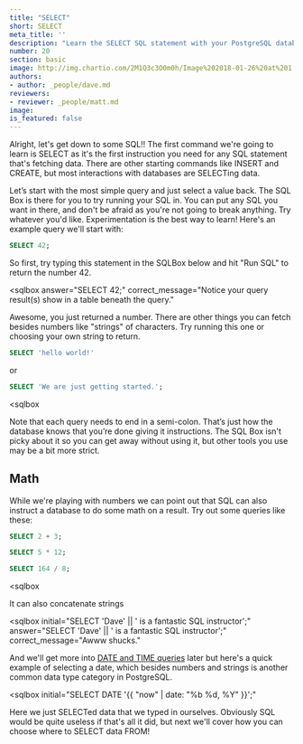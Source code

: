 ```yaml
---
title: "SELECT"
short: SELECT
meta_title: ''
description: "Learn the SELECT SQL statement with your PostgreSQL database in this interactive SQL data tutorial. The SELECT statement is a basic SQL command that easily allows you to interact with the data in your PostgreSQL database."
number: 20
section: basic
image: http://img.chartio.com/2M1Q3c3O0m0h/Image%202018-01-26%20at%201.58.15%20PM.png
authors:
- author: _people/dave.md
reviewers:
- reviewer: _people/matt.md
image: 
is_featured: false
---
```

Alright, let's get down to some SQL!!  The first command we're going to learn is SELECT as it's the first instruction you need for any SQL statement that's fetching data. There are other starting commands like INSERT and CREATE, but most interactions with databases are SELECTing data.

Let’s start with the most simple query and just select a value back.  The SQL Box is there for you to try running your SQL in.  You can put any SQL you want in there, and don't be afraid as you're not going to break anything.  Try whatever you'd like.  Experimentation is the best way to learn! Here's an example query we'll start with:

```sql
SELECT 42;
```

 So first, try typing this statement in the SQLBox below and hit "Run SQL" to return the number 42.

<sqlbox
     answer="SELECT 42;"
     correct_message="Notice your query result(s) show in a table beneath the query."
></sqlbox>

Awesome, you just returned a number.  There are other things you can fetch besides numbers like "strings" of characters.  Try running this one or choosing your own string to return.

```sql
SELECT 'hello world!'
```
or
```sql
SELECT 'We are just getting started.';
```

<sqlbox
></sqlbox>

Note that each query needs to end in a semi-colon.  That’s just how the database knows that you’re done giving it instructions.  The SQL Box isn't picky about it so you can get away without using it, but other tools you use may be a bit more strict.

## Math

While we're playing with numbers we can point out that SQL can also instruct a database to do some math on a result.  Try out some queries like these:

```sql
SELECT 2 + 3;
```

```sql
SELECT 5 * 12;
```

```sql
SELECT 164 / 8;
```

<sqlbox
></sqlbox>

It can also concatenate strings

<sqlbox
     initial="SELECT 'Dave' || ' is a fantastic SQL instructor';"
     answer="SELECT 'Dave' || ' is a fantastic SQL instructor';"
     correct_message="Awww shucks."
></sqlbox>

And we'll get more into [DATE and TIME queries](../dates/) later but here's a quick example of selecting a date, which besides numbers and strings is another common data type category in PostgreSQL.

<sqlbox
  initial="SELECT DATE '{{ "now" | date: "%b %d, %Y" }}';"
></sqlbox>


Here we just SELECTed data that we typed in ourselves.  Obviously SQL would be quite useless if that's all it did, but next we'll cover how you can choose where to SELECT data FROM!
